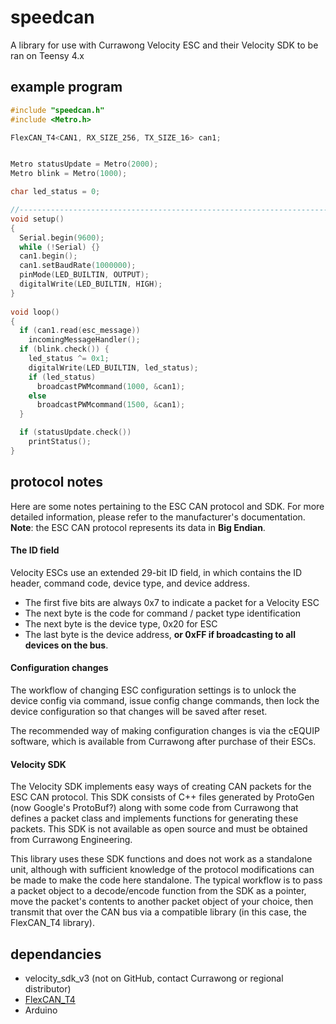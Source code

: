 # speedcan

A library for use with Currawong Velocity ESC and their Velocity SDK to be ran on Teensy 4.x

## example program
```c
#include "speedcan.h"
#include <Metro.h>

FlexCAN_T4<CAN1, RX_SIZE_256, TX_SIZE_16> can1;


Metro statusUpdate = Metro(2000);
Metro blink = Metro(1000);

char led_status = 0;

//------------------------------------------------------------------------------
void setup()
{
  Serial.begin(9600);
  while (!Serial) {}
  can1.begin();
  can1.setBaudRate(1000000);
  pinMode(LED_BUILTIN, OUTPUT);
  digitalWrite(LED_BUILTIN, HIGH);
}
 
void loop()
{
  if (can1.read(esc_message))
    incomingMessageHandler();
  if (blink.check()) {
    led_status ^= 0x1;
    digitalWrite(LED_BUILTIN, led_status);
    if (led_status)
      broadcastPWMcommand(1000, &can1);
    else
      broadcastPWMcommand(1500, &can1);
  }

  if (statusUpdate.check())
    printStatus();
}
```

## protocol notes

Here are some notes pertaining to the ESC CAN protocol and SDK. For more detailed information, please refer to the manufacturer's documentation. **Note**: the ESC CAN protocol represents its data in **Big Endian**.

#### The ID field

Velocity ESCs use an extended 29-bit ID field, in which contains the ID header, command code, device type, and device address.
*   The first five bits are always 0x7 to indicate a packet for a Velocity ESC
*   The next byte is the code for command / packet type identification
*   The next byte is the device type, 0x20 for ESC 
*   The last byte is the device address, **or 0xFF if broadcasting to all devices on the bus**.

#### Configuration changes

The workflow of changing ESC configuration settings is to unlock the device config via command, issue config change commands, then lock the device configuration so that changes will be saved after reset.  
  
The recommended way of making configuration changes is via the cEQUIP software, which is available from Currawong after purchase of their ESCs.

#### Velocity SDK

The Velocity SDK implements easy ways of creating CAN packets for the ESC CAN protocol. This SDK consists of C++ files generated by ProtoGen (now Google's ProtoBuf?) along with some code from Currawong that defines a packet class and implements functions for generating these packets. This SDK is not available as open source and must be obtained from Currawong Engineering.

This library uses these SDK functions and does not work as a standalone unit, although with sufficient knowledge of the protocol modifications can be made to make the code here standalone. The typical workflow is to pass a packet object to a decode/encode function from the SDK as a pointer, move the packet's contents to another packet object of your choice, then transmit that over the CAN bus via a compatible library (in this case, the FlexCAN_T4 library).

## dependancies
*   velocity_sdk_v3 (not on GitHub, contact Currawong or regional distributor)
*   [FlexCAN_T4](https://github.com/tonton81/FlexCAN_T4/)
*   Arduino